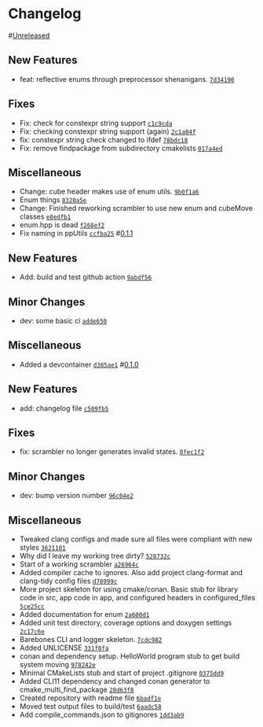 # Changelog

#[Unreleased](https://github.com/bwhitchurch/CubeTimer/compare/0.1.1...HEAD)

## New Features

- feat: reflective enums through preprocessor shenanigans. [`7d34190`](https://github.com/bwhitchurch/CubeTimer/commit/7d34190747b18cabc922cf4bad7c1ce38c7e5b6a)

## Fixes

- Fix: check for constexpr string support [`c1c9cda`](https://github.com/bwhitchurch/CubeTimer/commit/c1c9cdaa66722f1f56c57ed2d08b5dad9bc5418f)
- Fix: checking constexpr string support (again) [`2c1a04f`](https://github.com/bwhitchurch/CubeTimer/commit/2c1a04f1fab6c3f10914c418750da9827369b543)
- fix: constexpr string check changed to ifdef [`78bdc18`](https://github.com/bwhitchurch/CubeTimer/commit/78bdc184ab927b76b3fa0bf987f7267765917c52)
- Fix: remove findpackage from subdirectory cmakelists [`017a4ed`](https://github.com/bwhitchurch/CubeTimer/commit/017a4ed836219ce7752c944308d93b4fef6be80c)

## Miscellaneous

- Change: cube header makes use of enum utils. [`9b0f1a6`](https://github.com/bwhitchurch/CubeTimer/commit/9b0f1a644d1720c5d9cd796d8867fd476183e103)
- Enum things [`8320a5e`](https://github.com/bwhitchurch/CubeTimer/commit/8320a5ee7d8ffa4e60959c8de8ed9dcadecc7703)
- Change: Finished reworking scrambler to use new enum and cubeMove classes [`e0edfb1`](https://github.com/bwhitchurch/CubeTimer/commit/e0edfb1b2f518fd5ef3a43b6c988eeb1a40dc062)
- enum.hpp is dead [`f268ef2`](https://github.com/bwhitchurch/CubeTimer/commit/f268ef27d5541603acb786a228f410548e4e52f0)
- Fix naming in ppUtils [`ccfba25`](https://github.com/bwhitchurch/CubeTimer/commit/ccfba2500685859fcfb39d08341ff165bf93febc)
#[0.1.1](https://github.com/bwhitchurch/CubeTimer/compare/0.1.0...0.1.1)

## New Features

- Add: build and test github action [`9abdf56`](https://github.com/bwhitchurch/CubeTimer/commit/9abdf5625baa201edb13cab1a4e2500f5ac396fe)

## Minor Changes

- dev: some basic ci [`adde650`](https://github.com/bwhitchurch/CubeTimer/commit/adde6502800a7ca5425df555e5ffed572a7dab2f)

## Miscellaneous

- Added a devcontainer [`d385ae1`](https://github.com/bwhitchurch/CubeTimer/commit/d385ae1286ea190dca818ad0048f5a6c7fc1a8f2)
#[0.1.0]()

## New Features

- add: changelog file [`c509fb5`](https://github.com/bwhitchurch/CubeTimer/commit/c509fb5d43dbb69b4d3320a10fb44701b9021bfb)

## Fixes

- fix: scrambler no longer generates invalid states. [`8fec1f2`](https://github.com/bwhitchurch/CubeTimer/commit/8fec1f21fa42cfb7d4a586743f06d422125916b4)

## Minor Changes

- dev: bump version number [`96c04e2`](https://github.com/bwhitchurch/CubeTimer/commit/96c04e22854909f6f4540728f23f8523025bf748)

## Miscellaneous

- Tweaked clang configs and made sure all files were compliant with new styles [`3621101`](https://github.com/bwhitchurch/CubeTimer/commit/36211013a9b643c26633c5fd9979a88fc5f01af3)
- Why did I leave my working tree dirty? [`528732c`](https://github.com/bwhitchurch/CubeTimer/commit/528732cd351071def42604c5add3499352a72318)
- Start of a working scrambler [`a26964c`](https://github.com/bwhitchurch/CubeTimer/commit/a26964c325d2bd63e69aff699bdc721aef60e106)
- Added compiler cache to ignores. Also add project clang-format and clang-tidy config files [`d78999c`](https://github.com/bwhitchurch/CubeTimer/commit/d78999c1ebcfb4be666513641b98431855da0915)
- More project skeleton for using cmake/conan. Basic stub for library code in src, app code in app, and configured headers in configured_files [`5ce25cc`](https://github.com/bwhitchurch/CubeTimer/commit/5ce25cc2cdf29dbda1b9399279688f8b058230af)
- Added documentation for enum [`2a600d1`](https://github.com/bwhitchurch/CubeTimer/commit/2a600d111fc1d93206cad15695472dec93d8c126)
- Added unit test directory, coverage options and doxygen settings [`2c17c6e`](https://github.com/bwhitchurch/CubeTimer/commit/2c17c6ed93e24c8e5d0bf864807862dd750a0879)
- Barebones CLI and logger skeleton. [`7cdc982`](https://github.com/bwhitchurch/CubeTimer/commit/7cdc982ca5db47d0e6793e5cbe44125011407252)
- Added UNLICENSE [`331f0fa`](https://github.com/bwhitchurch/CubeTimer/commit/331f0fa3bf4e0645a2ef9ddaf2f60a81a6284d5f)
- conan and dependency setup. HelloWorld program stub to get build system moving [`978242e`](https://github.com/bwhitchurch/CubeTimer/commit/978242ee34e68d4f9c1a6551ef590abf736d4e33)
- Minimal CMakeLists stub and start of project .gitignore [`0375dd9`](https://github.com/bwhitchurch/CubeTimer/commit/0375dd9f52dcbf3a044e6f0feb70a418da86c048)
- Added CLI11 dependency and changed conan generator to cmake_multi_find_package [`28d63f8`](https://github.com/bwhitchurch/CubeTimer/commit/28d63f8d6dcbdb99949dcbd3009a60e95a33682f)
- Created repository with readme file [`6badf1e`](https://github.com/bwhitchurch/CubeTimer/commit/6badf1e8bf05f7875f06a8dfca5bfe62f9372f1b)
- Moved test output files to build/test [`6aadc58`](https://github.com/bwhitchurch/CubeTimer/commit/6aadc58bc596afce0faaa538356b90c2624da1d9)
- Add compile_commands.json to gitignores [`1dd3ab9`](https://github.com/bwhitchurch/CubeTimer/commit/1dd3ab99622a96a1998ded119b0aa4e4cbe11b28)
